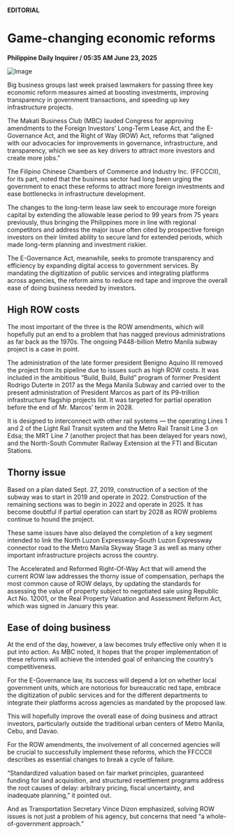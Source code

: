 **EDITORIAL**

# Game-changing economic reforms

****Philippine Daily Inquirer / 05:35 AM June 23, 2025****

![Image](https://raw.githubusercontent.com/github-jl14/scrapy_api/refs/heads/main/images/editorial06232025.png)

Big business groups last week praised lawmakers for passing three key economic reform measures aimed at boosting investments, improving transparency in government transactions, and speeding up key infrastructure projects. 

The Makati Business Club (MBC) lauded Congress for approving amendments to the Foreign Investors’ Long-Term Lease Act, and the E-Governance Act, and the Right of Way (ROW) Act, reforms that “aligned with our advocacies for improvements in governance, infrastructure, and transparency, which we see as key drivers to attract more investors and create more jobs.”

 The Filipino Chinese Chambers of Commerce and Industry Inc. (FFCCCII), for its part, noted that the business sector had long been urging the government to enact these reforms to attract more foreign investments and ease bottlenecks in infrastructure development.

The changes to the long-term lease law seek to encourage more foreign capital by extending the allowable lease period to 99 years from 75 years previously, thus bringing the Philippines more in line with regional competitors and address the major issue often cited by prospective foreign investors on their limited ability to secure land for extended periods, which made long-term planning and investment riskier. 

The E-Governance Act, meanwhile, seeks to promote transparency and efficiency by expanding digital access to government services. By mandating the digitization of public services and integrating platforms across agencies, the reform aims to reduce red tape and improve the overall ease of doing business needed by investors.

## High ROW costs

The most important of the three is the ROW amendments, which will hopefully put an end to a problem that has nagged previous administrations as far back as the 1970s. The ongoing P448-billion Metro Manila subway project is a case in point. 

The administration of the late former president Benigno Aquino III removed the project from its pipeline due to issues such as high ROW costs. It was included in the ambitious “Build, Build, Build” program of former President Rodrigo Duterte in 2017 as the Mega Manila Subway and carried over to the present administration of President Marcos as part of its P9-trillion infrastructure flagship projects list. It was targeted for partial operation before the end of Mr. Marcos’ term in 2028.

It is designed to interconnect with other rail systems — the operating Lines 1 and 2 of the Light Rail Transit system and the Metro Rail Transit Line 3 on Edsa; the MRT Line 7 (another project that has been delayed for years now), and the North-South Commuter Railway Extension at the FTI and Bicutan Stations.

## Thorny issue

Based on a plan dated Sept. 27, 2019, construction of a section of the subway was to start in 2019 and operate in 2022. Construction of the remaining sections was to begin in 2022 and operate in 2025. It has become doubtful if partial operation can start by 2028 as ROW problems continue to hound the project.

These same issues have also delayed the completion of a key segment intended to link the North Luzon Expressway–South Luzon Expressway connector road to the Metro Manila Skyway Stage 3 as well as many other important infrastructure projects across the country.

The Accelerated and Reformed Right-Of-Way Act that will amend the current ROW law addresses the thorny issue of compensation, perhaps the most common cause of ROW delays, by updating the standards for assessing the value of property subject to negotiated sale using Republic Act No. 12001, or the Real Property Valuation and Assessment Reform Act, which was signed in January this year.

## Ease of doing business

At the end of the day, however, a law becomes truly effective only when it is put into action. As MBC noted, it hopes that the proper implementation of these reforms will achieve the intended goal of enhancing the country’s competitiveness. 

For the E-Governance law, its success will depend a lot on whether local government units, which are notorious for bureaucratic red tape, embrace the digitization of public services and for the different departments to integrate their platforms across agencies as mandated by the proposed law. 

This will hopefully improve the overall ease of doing business and attract investors, particularly outside the traditional urban centers of Metro Manila, Cebu, and Davao.

For the ROW amendments, the involvement of all concerned agencies will be crucial to successfully implement these reforms, which the FFCCCII describes as essential changes to break a cycle of failure. 

“Standardized valuation based on fair market principles, guaranteed funding for land acquisition, and structured resettlement programs address the root causes of delay: arbitrary pricing, fiscal uncertainty, and inadequate planning,” it pointed out.

And as Transportation Secretary Vince Dizon emphasized, solving ROW issues is not just a problem of his agency, but concerns that need “a whole-of-government approach.”